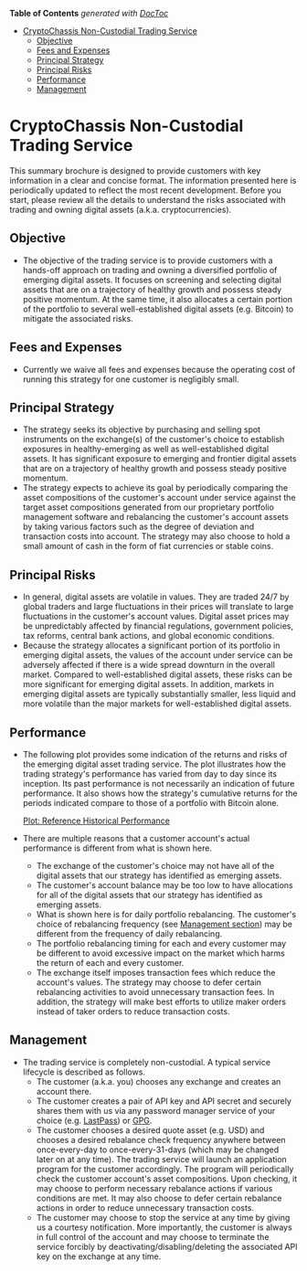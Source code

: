 <!-- START doctoc generated TOC please keep comment here to allow auto update -->
<!-- DON'T EDIT THIS SECTION, INSTEAD RE-RUN doctoc TO UPDATE -->
**Table of Contents**  *generated with [DocToc](https://github.com/thlorenz/doctoc)*

- [CryptoChassis Non-Custodial Trading Service](#cryptochassis-non-custodial-trading-service)
  - [Objective](#objective)
  - [Fees and Expenses](#fees-and-expenses)
  - [Principal Strategy](#principal-strategy)
  - [Principal Risks](#principal-risks)
  - [Performance](#performance)
  - [Management](#management)

<!-- END doctoc generated TOC please keep comment here to allow auto update -->

# CryptoChassis Non-Custodial Trading Service
This summary brochure is designed to provide customers with key information in a clear and concise format. The information presented here is periodically updated to reflect the most recent development. Before you start, please review all the details to understand the risks associated with trading and owning digital assets (a.k.a. cryptocurrencies).

## Objective
* The objective of the trading service is to provide customers with a hands-off approach on trading and owning a diversified portfolio of emerging digital assets. It focuses on screening and selecting digital assets that are on a trajectory of healthy growth and possess steady positive momentum. At the same time, it also allocates a certain portion of the portfolio to several well-established digital assets (e.g. Bitcoin) to mitigate the associated risks.

## Fees and Expenses
* Currently we waive all fees and expenses because the operating cost of running this strategy for one customer is negligibly small.

## Principal Strategy
* The strategy seeks its objective by purchasing and selling spot instruments on the exchange(s) of the customer's choice to establish exposures in healthy-emerging as well as well-established digital assets. It has significant exposure to emerging and frontier digital assets that are on a trajectory of healthy growth and possess steady positive momentum.
* The strategy expects to achieve its goal by periodically comparing the asset compositions of the customer's account under service against the target asset compositions generated from our proprietary portfolio management software and rebalancing the customer's account assets by taking various factors such as the degree of deviation and transaction costs into account. The strategy may also choose to hold a small amount of cash in the form of fiat currencies or stable coins.

## Principal Risks
* In general, digital assets are volatile in values. They are traded 24/7 by global traders and large fluctuations in their prices will translate to large fluctuations in the customer's account values. Digital asset prices may be unpredictably affected by financial regulations, government policies, tax reforms, central bank actions, and global economic conditions.
* Because the strategy allocates a significant portion of its portfolio in emerging digital assets, the values of the account under service can be adversely affected if there is a wide spread downturn in the overall market. Compared to well-established digital assets, these risks can be more significant for emerging digital assets. In addition, markets in emerging digital assets are typically substantially smaller, less liquid and more volatile than the major markets for well-established digital assets.

## Performance
* The following plot provides some indication of the returns and risks of the emerging digital asset trading service. The plot illustrates how the trading strategy's performance has varied from day to day since its inception. Its past performance is not necessarily an indication of future performance. It also shows how the strategy's cumulative returns for the periods indicated compare to those of a portfolio with Bitcoin alone.

  [Plot: Reference Historical Performance](https://marketdata-e0323a9039add2978bf5b49550572c7c-public.s3.amazonaws.com/emerging_asset_historical_performance.png)
* There are multiple reasons that a customer account's actual performance is different from what is shown here.
  * The exchange of the customer's choice may not have all of the digital assets that our strategy has identified as emerging assets.
  * The customer's account balance may be too low to have allocations for all of the digital assets that our strategy has identified as emerging assets.
  * What is shown here is for daily portfolio rebalancing. The customer's choice of rebalancing frequency (see [Management section](#Management)) may be different from the frequency of daily rebalancing.
  * The portfolio rebalancing timing for each and every customer may be different to avoid excessive impact on the market which harms the return of each and every customer.
  * The exchange itself imposes transaction fees which reduce the account's values. The strategy may choose to defer certain rebalancing activities to avoid unnecessary transaction fees. In addition, the strategy will make best efforts to utilize maker orders instead of taker orders to reduce transaction costs.

## Management
* The trading service is completely non-custodial. A typical service lifecycle is described as follows.
  * The customer (a.k.a. you) chooses any exchange and creates an account there.
  * The customer creates a pair of API key and API secret and securely shares them with us via any password manager service of your choice (e.g. [LastPass](https://www.lastpass.com/)) or [GPG](https://gpgtools.org/).
  * The customer chooses a desired quote asset (e.g. USD) and chooses a desired rebalance check frequency anywhere between once-every-day to once-every-31-days (which may be changed later on at any time). The trading service will launch an application program for the customer accordingly. The program will periodically check the customer account's asset compositions. Upon checking, it may choose to perform necessary rebalance actions if various conditions are met. It may also choose to defer certain rebalance actions in order to reduce unnecessary transaction costs.
  * The customer may choose to stop the service at any time by giving us a courtesy notification. More importantly, the customer is always in full control of the account and may choose to terminate the service forcibly by deactivating/disabling/deleting the associated API key on the exchange at any time.
